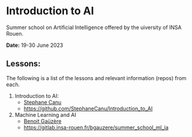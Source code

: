 # Introduction to AI

Summer school on Artificial Intelligence offered by the uiversity of INSA Rouen.

**Date:** 19-30 June 2023

## Lessons:

The following is a list of the lessons and relevant information (repos) from each.

1. Introduction to AI: 
    - [Stephane Canu](https://scanu.pages.insa-rouen.fr/pages_perso/) 
    - https://github.com/StephaneCanu/Introduction_to_AI
2. Machine Learning and AI
    - [Benoit Gaüzère](benoit.gauzere@insa-rouen.fr)
    - https://gitlab.insa-rouen.fr/bgauzere/summer_school_ml_ia

